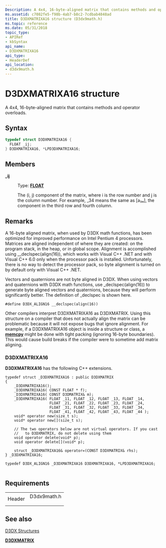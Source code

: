 ```yaml
---
Description: A 4x4, 16-byte-aligned matrix that contains methods and operator overloads.
ms.assetid: c7082fe5-f98b-4ab7-b8c2-7cdbab4848ad
title: D3DXMATRIXA16 structure (D3dx9math.h)
ms.topic: reference
ms.date: 05/31/2018
topic_type: 
- APIRef
- kbSyntax
api_name: 
- D3DXMATRIXA16
api_type: 
- HeaderDef
api_location: 
- d3dx9math.h
---
```


# D3DXMATRIXA16 structure

A 4x4, 16-byte-aligned matrix that contains methods and operator overloads.

## Syntax


```C++
typedef struct D3DXMATRIXA16 {
  FLOAT _ij;
} D3DXMATRIXA16, *LPD3DXMATRIXA16;
```



## Members

<dl> <dt>

**\_ij**
</dt> <dd>

Type: **[**FLOAT**](https://msdn.microsoft.com/library/Aa383751(v=VS.85).aspx)**

</dd> <dd>

The (i, j) component of the matrix, where i is the row number and j is the column number. For example, \_34 means the same as \[a₃₄\], the component in the third row and fourth column.

</dd> </dl>

## Remarks

A 16-byte aligned matrix, when used by D3DX math functions, has been optimized for improved performance on Intel Pentium 4 processors. Matrices are aligned independent of where they are created: on the program stack, in the heap, or in global scope. Alignment is accomplished using \_\_declspec(align(16)), which works with Visual C++ .NET and with Visual C++ 6.0 only when the processor pack is installed. Unfortunately, there is no way to detect the processor pack, so byte alignment is turned on by default only with Visual C++ .NET.

Vectors and quaternions are not byte aligned in D3DX. When using vectors and quaternions with D3DX math functions, use \_declspec(align(16)) to generate byte aligned vectors and quaternions, because they will perform significantly better. The definition of \_declspec is shown here.


```
#define D3DX_ALIGN16 __declspec(align(16))
```



Other compilers interpret D3DXMATRIXA16 as D3DXMATRIX. Using this structure on a compiler that does not actually align the matrix can be problematic because it will not expose bugs that ignore alignment. For example, if a D3DXMATRIXA16 object is inside a structure or class, a [**memcpy**](https://msdn.microsoft.com/library/dswaw1wk(v=VS.71).aspx) might be done with tight packing (ignoring 16-byte boundaries). This would cause build breaks if the compiler were to sometime add matrix aligning.

### D3DXMATRIXA16

**D3DXMATRIXA16** has the following C++ extensions.


```
typedef struct _D3DXMATRIXA16 : public D3DXMATRIX
{
    _D3DXMATRIXA16();
    _D3DXMATRIXA16( CONST FLOAT * f);
    _D3DXMATRIXA16( CONST D3DMATRIX& m);
    _D3DXMATRIXA16( FLOAT _11, FLOAT _12, FLOAT _13, FLOAT _14,
                    FLOAT _21, FLOAT _22, FLOAT _23, FLOAT _24,
                    FLOAT _31, FLOAT _32, FLOAT _33, FLOAT _34,
                    FLOAT _41, FLOAT _42, FLOAT _43, FLOAT _44 );
    void* operator new(size_t s);
    void* operator new[](size_t s);

    // The two operators below are not virtual operators. If you cast
    //   to D3DXMATRIX, do not delete using them
    void operator delete(void* p);
    void operator delete[](void* p);

    struct _D3DXMATRIXA16& operator=(CONST D3DXMATRIX& rhs);
} _D3DXMATRIXA16;

typedef D3DX_ALIGN16 _D3DXMATRIXA16 D3DXMATRIXA16, *LPD3DXMATRIXA16;
        
```



## Requirements



|                   |                                                                                        |
|-------------------|----------------------------------------------------------------------------------------|
| Header<br/> | <dl> <dt>D3dx9math.h</dt> </dl> |



## See also

<dl> <dt>

[D3DX Structures](dx9-graphics-reference-d3dx-structures.md)
</dt> <dt>

[**D3DXMATRIX**](d3dxmatrix.md)
</dt> </dl>

 

 




